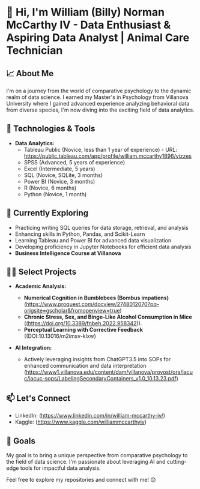 # 👋 Hi, I'm William (Billy) Norman McCarthy IV - Data Enthusiast & Aspiring Data Analyst | Animal Care Technician

## 📈 About Me
I'm on a journey from the world of comparative psychology to the dynamic realm of data science. I earned my Master's in Psychology from Villanova University where I gained advanced experience analyzing behavioral data from diverse species, I'm now diving into the exciting field of data analytics.

## 🔧 Technologies & Tools
- **Data Analytics:**
  - Tableau Public (Novice, less than 1 year of experience) - URL: https://public.tableau.com/app/profile/william.mccarthy1896/vizzes 
  - SPSS (Advanced, 5 years of experience)
  - Excel (Intermediate, 5 years)
  - SQL (Novice, SQLite, 3 months)
  - Power BI (Novice, 3 months)
  - R (Novice, 6 months)
  - Python (Novice, 1 month)

## 🌱 Currently Exploring
- Practicing writing SQL queries for data storage, retrieval, and analysis
- Enhancing skills in Python, Pandas, and Scikit-Learn
- Learning Tableau and Power BI for advanced data visualization
- Developing proficiency in Jupyter Notebooks for efficient data analysis
- **Business Intelligence Course at Villanova**

## 👨‍💻 Select Projects
- **Academic Analysis:**
  - **Numerical Cognition in Bumblebees (Bombus impatiens)** (https://www.proquest.com/docview/2748012070?pq-origsite=gscholar&fromopenview=true)
  - **Chronic Stress, Sex, and Binge-Like Alcohol Consumption in Mice** ((https://doi.org/10.3389/fnbeh.2022.958342)).
  - **Perceptual Learning with Corrective Feedback** ((DOI:10.13016/m2imsv-klxw)

- **AI Integration:**
  - Actively leveraging insights from ChatGPT3.5 into SOPs for enhanced communication and data interpretation (https://www1.villanova.edu/content/dam/villanova/provost/ora/iacuc/iacuc-sops/LabelingSecondaryContainers_v1.0_10.13.23.pdf)

## 📫 Let's Connect
- LinkedIn: (https://www.linkedin.com/in/william-mccarthy-iv/)
- Kaggle: (https://www.kaggle.com/williammccarthyiv)

## 🚀 Goals
My goal is to bring a unique perspective from comparative psychology to the field of data science. I'm passionate about leveraging AI and cutting-edge tools for impactful data analysis.

Feel free to explore my repositories and connect with me! 😊
